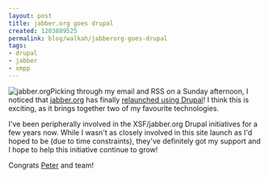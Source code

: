 ```yaml
--- 
layout: post
title: jabber.org goes drupal
created: 1203889525
permalink: blog/walkah/jabberorg-goes-drupal
tags: 
- drupal
- jabber
- xmpp
---
```

<p><img src="http://walkah.net/sites/walkah.net/files/jabber.png" alt="jabber.org" class="left" />Picking through my email and RSS on a Sunday afternoon, I noticed that <a href="http://jabber.org/">jabber.org</a> has finally <a href="http://www.jabber.org/node/305">relaunched using Drupal</a>! I think this is exciting, as it brings together two of my favourite technologies.</p>
<p>I've been peripherally involved in the XSF/jabber.org Drupal initiatives for a few years now. While I wasn't as closely involved in this site launch as I'd hoped to be (due to time constraints), they've definitely got my support and I hope to help this initiative continue to grow!</p>
<p>Congrats <a href=http://stpeter.im/">Peter</a> and team!</p>
